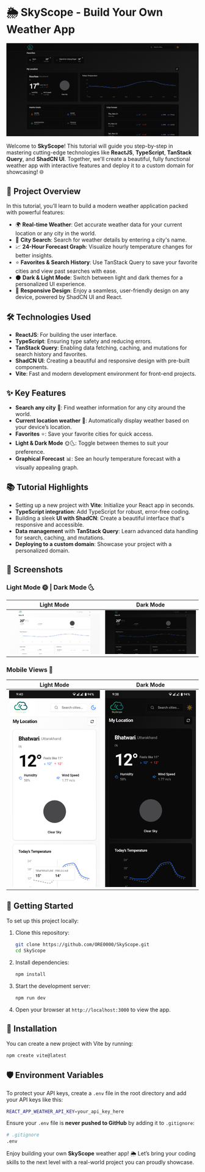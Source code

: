 # 🌦️ SkyScope - Build Your Own Weather App

[![SkyScope Banner](./public/SkyScope.png)](https://myskyscope.netlify.app/)

Welcome to **SkyScope**! This tutorial will guide you step-by-step in mastering cutting-edge technologies like **ReactJS**, **TypeScript**, **TanStack Query**, and **ShadCN UI**. Together, we'll create a beautiful, fully functional weather app with interactive features and deploy it to a custom domain for showcasing! 🌐

## 🚀 Project Overview
In this tutorial, you’ll learn to build a modern weather application packed with powerful features:
- 🌍 **Real-time Weather**: Get accurate weather data for your current location or any city in the world.
- 🔎 **City Search**: Search for weather details by entering a city's name.
- 📈 **24-Hour Forecast Graph**: Visualize hourly temperature changes for better insights.
- ⭐ **Favorites & Search History**: Use TanStack Query to save your favorite cities and view past searches with ease.
- 🌑 **Dark & Light Mode**: Switch between light and dark themes for a personalized UI experience.
- 📱 **Responsive Design**: Enjoy a seamless, user-friendly design on any device, powered by ShadCN UI and React.

## 🛠️ Technologies Used
- **ReactJS**: For building the user interface.
- **TypeScript**: Ensuring type safety and reducing errors.
- **TanStack Query**: Enabling data fetching, caching, and mutations for search history and favorites.
- **ShadCN UI**: Creating a beautiful and responsive design with pre-built components.
- **Vite**: Fast and modern development environment for front-end projects.

## ✨ Key Features
- **Search any city** 🌆: Find weather information for any city around the world.
- **Current location weather** 📍: Automatically display weather based on your device’s location.
- **Favorites** ⭐: Save your favorite cities for quick access.
- **Light & Dark Mode** 🌞🌜: Toggle between themes to suit your preference.
- **Graphical Forecast** 📊: See an hourly temperature forecast with a visually appealing graph.

## 📚 Tutorial Highlights
- Setting up a new project with **Vite**: Initialize your React app in seconds.
- **TypeScript integration**: Add TypeScript for robust, error-free coding.
- Building a sleek **UI with ShadCN**: Create a beautiful interface that's responsive and accessible.
- **Data management** with **TanStack Query**: Learn advanced data handling for search, caching, and mutations.
- **Deploying to a custom domain**: Showcase your project with a personalized domain.

## 📸 Screenshots
### Light Mode 🌞 | Dark Mode 🌜
| Light Mode | Dark Mode |
|------------|-----------|
| ![Light Mode](./public/SkyScope_Light.png) | ![Dark Mode](./public/SkyScope_Dark.png) |

### Mobile Views 📱
| Light Mode | Dark Mode |
|------------|-----------|
| ![Mobile Light Mode](./public/SkyScope_Mobile_Light.png) | ![Mobile Dark Mode](./public/SkyScope_Mobile_Dark.png) |

## 🚀 Getting Started
To set up this project locally:

1. Clone this repository:
   ```bash
   git clone https://github.com/ORE0000/SkyScope.git
   cd SkyScope
   ```

2. Install dependencies:
   ```bash
   npm install
   ```

3. Start the development server:
   ```bash
   npm run dev
   ```

4. Open your browser at `http://localhost:3000` to view the app.

## 🔧 Installation
You can create a new project with Vite by running:
```bash
npm create vite@latest
```

## 🛡️ Environment Variables
To protect your API keys, create a `.env` file in the root directory and add your API keys like this:
```bash
REACT_APP_WEATHER_API_KEY=your_api_key_here
```
Ensure your `.env` file is **never pushed to GitHub** by adding it to `.gitignore`:
```bash
# .gitignore
.env
```

Enjoy building your own **SkyScope** weather app! 🌦️ Let’s bring your coding skills to the next level with a real-world project you can proudly showcase.
